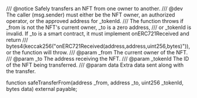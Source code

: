 /// @notice Safely transfers an NFT from one owner to another.
/// @dev The caller (msg.sender) must either be the NFT owner, an authorized operator, or the approved address for _tokenId.
/// The function throws if _from is not the NFT's current owner, _to is a zero address,
/// or _tokenId is invalid. If _to is a smart contract, it must implement onERC721Received and return
/// bytes4(keccak256("onERC721Received(address,address,uint256,bytes)")), or the function will throw.
/// @param _from The current owner of the NFT.
/// @param _to The address receiving the NFT.
/// @param _tokenId The ID of the NFT being transferred.
/// @param data Extra data sent along with the transfer.

function safeTransferFrom(address _from, address _to, uint256 _tokenId, bytes data) external payable;